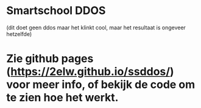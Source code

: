 # Smartschool DDOS
(dit doet geen ddos maar het klinkt cool, maar het resultaat is ongeveer hetzelfde)
# Zie github pages (https://2elw.github.io/ssddos/) voor meer info, of bekijk de code om te zien hoe het werkt.
